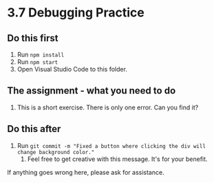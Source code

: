 # 3.7 Debugging Practice

## Do this first

1. Run `npm install`
2. Run `npm start`
3. Open Visual Studio Code to this folder.

## The assignment - what you need to do

1. This is a short exercise. There is only one error. Can you find it?


## Do this after

1. Run `git commit -m "Fixed a button where clicking the div will change background color."`
   1. Feel free to get creative with this message. It's for your benefit.

If anything goes wrong here, please ask for assistance.

